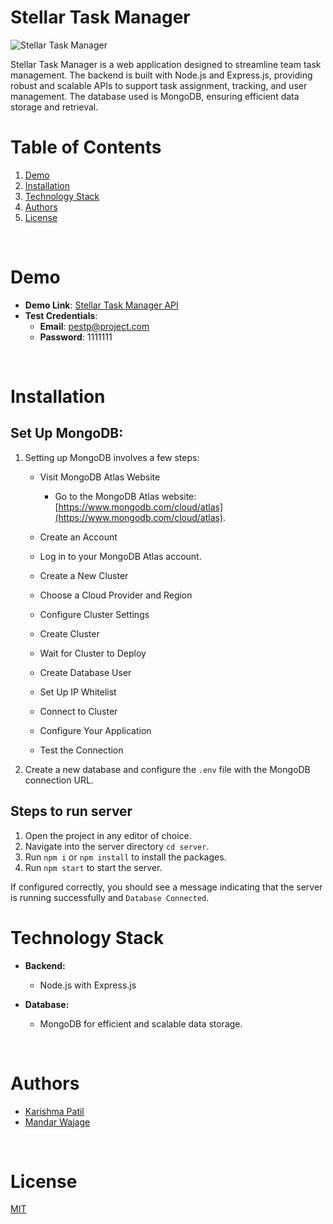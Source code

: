 # Stellar Task Manager

![Stellar Task Manager](https://drive.google.com/file/d/1Yj0ZBRAw4E7GYfUyZ2wFIxAXUIptGxWn/view)

Stellar Task Manager is a web application designed to streamline team task management. The backend is built with Node.js and Express.js, providing robust and scalable APIs to support task assignment, tracking, and user management. The database used is MongoDB, ensuring efficient data storage and retrieval.

# Table of Contents

1. [Demo](#demo)
2. [Installation](#installation)
3. [Technology Stack](#technology-stack)
4. [Authors](#authors)
5. [License](#license)

<br/>

# Demo
- **Demo Link**: [Stellar Task Manager API](https://stellar-task-manager.netlify.app)
- **Test Credentials**:
  - **Email**: pestp@project.com
  - **Password**: 1111111
<br/>

# Installation

## Set Up MongoDB:

1. Setting up MongoDB involves a few steps:
    - Visit MongoDB Atlas Website
        - Go to the MongoDB Atlas website: [https://www.mongodb.com/cloud/atlas](https://www.mongodb.com/cloud/atlas).

    - Create an Account
    - Log in to your MongoDB Atlas account.
    - Create a New Cluster
    - Choose a Cloud Provider and Region
    - Configure Cluster Settings
    - Create Cluster
    - Wait for Cluster to Deploy
    - Create Database User
    - Set Up IP Whitelist
    - Connect to Cluster
    - Configure Your Application
    - Test the Connection

2. Create a new database and configure the `.env` file with the MongoDB connection URL. 

## Steps to run server

1. Open the project in any editor of choice.
2. Navigate into the server directory `cd server`.
3. Run `npm i` or `npm install` to install the packages.
4. Run `npm start` to start the server.

If configured correctly, you should see a message indicating that the server is running successfully and `Database Connected`.

# Technology Stack

- **Backend:**
    - Node.js with Express.js
    
- **Database:**
    - MongoDB for efficient and scalable data storage.

<br/>

# Authors

- [Karishma Patil](https://github.com/karishmapatil18)
- [Mandar Wajage](https://github.com/mandarwajage)

<br/>

# License

[MIT](https://opensource.org/licenses/MIT)

